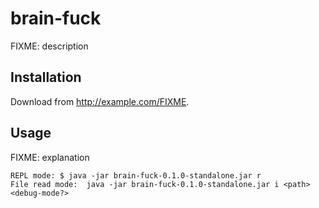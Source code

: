 # brain-fuck

FIXME: description

## Installation

Download from http://example.com/FIXME.

## Usage

FIXME: explanation

    REPL mode: $ java -jar brain-fuck-0.1.0-standalone.jar r
    File read mode:  java -jar brain-fuck-0.1.0-standalone.jar i <path> <debug-mode?>

